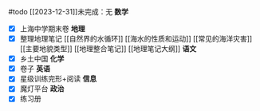 #todo 
[[2023-12-31]]未完成：无
**数学**
- [x] 上海中学期末卷
**地理**
- [x] 整理地理笔记 [[自然界的水循环]] [[海水的性质和运动]] [[常见的海洋灾害]] [[主要地貌类型]] [[地理整合笔记]] [[地理笔记大纲]]
**语文**
- [x] 乡土中国
**化学**
- [x] 卷子
**英语**
- [x] 星级训练完形+阅读
**信息**
- [x] 魔灯平台
**政治**
- [x] 练习册